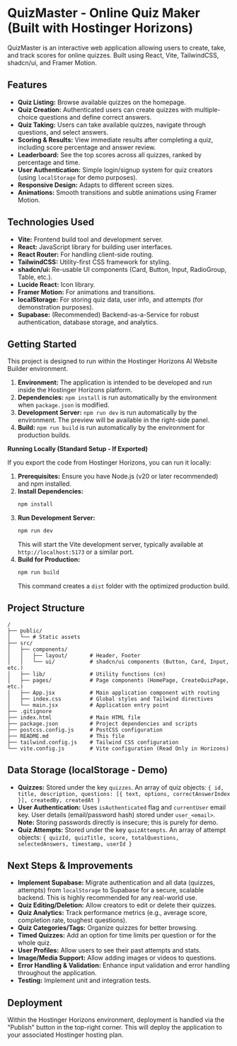
# QuizMaster - Online Quiz Maker (Built with Hostinger Horizons)

QuizMaster is an interactive web application allowing users to create, take, and track scores for online quizzes. Built using React, Vite, TailwindCSS, shadcn/ui, and Framer Motion.

## Features

*   **Quiz Listing:** Browse available quizzes on the homepage.
*   **Quiz Creation:** Authenticated users can create quizzes with multiple-choice questions and define correct answers.
*   **Quiz Taking:** Users can take available quizzes, navigate through questions, and select answers.
*   **Scoring & Results:** View immediate results after completing a quiz, including score percentage and answer review.
*   **Leaderboard:** See the top scores across all quizzes, ranked by percentage and time.
*   **User Authentication:** Simple login/signup system for quiz creators (using `localStorage` for demo purposes).
*   **Responsive Design:** Adapts to different screen sizes.
*   **Animations:** Smooth transitions and subtle animations using Framer Motion.

## Technologies Used

*   **Vite:** Frontend build tool and development server.
*   **React:** JavaScript library for building user interfaces.
*   **React Router:** For handling client-side routing.
*   **TailwindCSS:** Utility-first CSS framework for styling.
*   **shadcn/ui:** Re-usable UI components (Card, Button, Input, RadioGroup, Table, etc.).
*   **Lucide React:** Icon library.
*   **Framer Motion:** For animations and transitions.
*   **localStorage:** For storing quiz data, user info, and attempts (for demonstration purposes).
*   **Supabase:** (Recommended) Backend-as-a-Service for robust authentication, database storage, and analytics.

## Getting Started

This project is designed to run within the Hostinger Horizons AI Website Builder environment.

1.  **Environment:** The application is intended to be developed and run inside the Hostinger Horizons platform.
2.  **Dependencies:** `npm install` is run automatically by the environment when `package.json` is modified.
3.  **Development Server:** `npm run dev` is run automatically by the environment. The preview will be available in the right-side panel.
4.  **Build:** `npm run build` is run automatically by the environment for production builds.

**Running Locally (Standard Setup - If Exported)**

If you export the code from Hostinger Horizons, you can run it locally:

1.  **Prerequisites:** Ensure you have Node.js (v20 or later recommended) and npm installed.
2.  **Install Dependencies:**
    ```bash
    npm install
    ```
3.  **Run Development Server:**
    ```bash
    npm run dev
    ```
    This will start the Vite development server, typically available at `http://localhost:5173` or a similar port.
4.  **Build for Production:**
    ```bash
    npm run build
    ```
    This command creates a `dist` folder with the optimized production build.

## Project Structure

```
/
├── public/
│   └── # Static assets
├── src/
│   ├── components/
│   │   ├── layout/       # Header, Footer
│   │   └── ui/           # shadcn/ui components (Button, Card, Input, etc.)
│   ├── lib/              # Utility functions (cn)
│   ├── pages/            # Page components (HomePage, CreateQuizPage, etc.)
│   ├── App.jsx           # Main application component with routing
│   ├── index.css         # Global styles and Tailwind directives
│   └── main.jsx          # Application entry point
├── .gitignore
├── index.html            # Main HTML file
├── package.json          # Project dependencies and scripts
├── postcss.config.js     # PostCSS configuration
├── README.md             # This file
├── tailwind.config.js    # Tailwind CSS configuration
└── vite.config.js        # Vite configuration (Read Only in Horizons)
```

## Data Storage (localStorage - Demo)

*   **Quizzes:** Stored under the key `quizzes`. An array of quiz objects:
    `{ id, title, description, questions: [{ text, options, correctAnswerIndex }], createdBy, createdAt }`
*   **User Authentication:** Uses `isAuthenticated` flag and `currentUser` email key. User details (email/password hash) stored under `user_<email>`. **Note:** Storing passwords directly is insecure; this is purely for demo.
*   **Quiz Attempts:** Stored under the key `quizAttempts`. An array of attempt objects:
    `{ quizId, quizTitle, score, totalQuestions, selectedAnswers, timestamp, userId }`

## Next Steps & Improvements

*   **Implement Supabase:** Migrate authentication and all data (quizzes, attempts) from `localStorage` to Supabase for a secure, scalable backend. This is highly recommended for any real-world use.
*   **Quiz Editing/Deletion:** Allow creators to edit or delete their quizzes.
*   **Quiz Analytics:** Track performance metrics (e.g., average score, completion rate, toughest questions).
*   **Quiz Categories/Tags:** Organize quizzes for better browsing.
*   **Timed Quizzes:** Add an option for time limits per question or for the whole quiz.
*   **User Profiles:** Allow users to see their past attempts and stats.
*   **Image/Media Support:** Allow adding images or videos to questions.
*   **Error Handling & Validation:** Enhance input validation and error handling throughout the application.
*   **Testing:** Implement unit and integration tests.

## Deployment

Within the Hostinger Horizons environment, deployment is handled via the "Publish" button in the top-right corner. This will deploy the application to your associated Hostinger hosting plan.
  